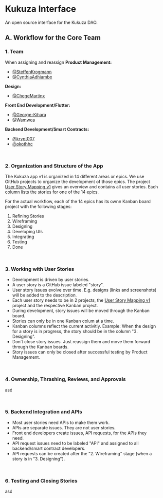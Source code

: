# Kukuza Interface
An open source interface for the Kukuza DAO.

## A. Workflow for the Core Team

### 1. Team
When assigning and reassign
**Product Management:**
- [@SteffenKrogmann](https://github.com/SteffenKrogmann)
- [@CynthiaAdhiambo](https://github.com/CynthiaAdhiambo)

**Design:**
- [@ChegeMartinx](https://github.com/ChegeMartinx)

**Front End Development/Flutter:**
- [@George-Kihara](https://github.com/George-Kihara)
- [@Wamwea](https://github.com/Wamwea)

**Backend Development/Smart Contracts:**
- [@krypt007](https://github.com/krypt007)
- [@okothhc](https://github.com/okothhc)

<br/>

### 2. Organization and Structure of the App
The Kukuza app v1 is organized in 14 different areas or epics. We use GitHub projects to organize the development of those epics. 
The project [User Story Mapping v1](https://github.com/Kukuza/kukuza-interface/projects/1) gives an overview and contains all user stories. Each column lists the stories for one of the 14 epics.

For the actual workflow, each of the 14 epics has its ownn Kanban board project with the following stages:
1. Refining Stories
2. Wireframing
3. Designing
4. Developing UIs
5. Integrating
6. Testing
7. Done

<br/>

### 3. Working with User Stories
- Development is driven by user stories.
- A user story is a GitHub issue labeled "story".
- User story issues evolve over time. E.g. designs (links and screenshots) will be added to the description.
- Each user story needs to be in 2 projects, the [User Story Mapping v1](https://github.com/Kukuza/kukuza-interface/projects/1) project and the respective Kanban project.
- During development, story issues will be moved through the Kanban board.
- Stories can only be in one Kanban colum at a time.
- Kanban columns reflect the current activitiy. Example: When the design for a story is in progress, the story should be in the column "3. Designing".
- Don't close story issues. Just reassign them and move them forward through the Kanban boards.
- Story issues can only be closed after successful testing by Product Management.

<br/>

### 4. Ownership, Thrashing, Reviews, and Approvals
asd

<br/>

### 5. Backend Integration and APIs
- Most user stories need APIs to make them work.
- APIs are separate issues. They are not user stories. 
- Front end developers create issues, API requests, for the APIs they need. 
- API request issues need to be labeled "API" and assigned to all backend/smart contract developers.
- API requests can be created after the "2. Wireframing" stage (when a story is in "3. Designing"). 

<br/>

### 6. Testing and Closing Stories
asd
